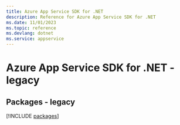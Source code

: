 ```yaml
---
title: Azure App Service SDK for .NET
description: Reference for Azure App Service SDK for .NET
ms.date: 11/01/2023
ms.topic: reference
ms.devlang: dotnet
ms.service: appservice
---
```

# Azure App Service SDK for .NET - legacy
## Packages - legacy
[!INCLUDE [packages](app-service-index.md)]